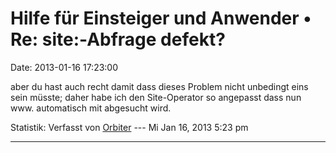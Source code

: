 Hilfe für Einsteiger und Anwender • Re: site:-Abfrage defekt?
=============================================================

Date: 2013-01-16 17:23:00

aber du hast auch recht damit dass dieses Problem nicht unbedingt eins
sein müsste; daher habe ich den Site-Operator so angepasst dass nun www.
automatisch mit abgesucht wird.

Statistik: Verfasst von
[Orbiter](http://forum.yacy-websuche.de/memberlist.php?mode=viewprofile&u=2)
--- Mi Jan 16, 2013 5:23 pm

------------------------------------------------------------------------
